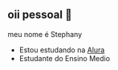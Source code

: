 ## oii pessoal 👋

meu nome é Stephany

- Estou estudando na [Alura](https://www.alura.com.br)
- Estudante do Ensino Medio

